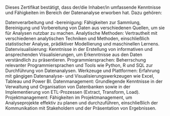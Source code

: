 Dieses Zertifikat bestätigt, dass der/die Inhaber/in umfassende Kenntnisse und Fähigkeiten im Bereich der Datenanalyse erworben hat. Dazu gehören:

Datenverarbeitung und -bereinigung: Fähigkeiten zur Sammlung, Bereinigung und Vorbereitung von Daten aus verschiedenen Quellen, um sie für Analysen nutzbar zu machen.
Analytische Methoden: Vertrautheit mit verschiedenen analytischen Techniken und Methoden, einschließlich statistischer Analyse, prädiktiver Modellierung und maschinellen Lernens.
Datenvisualisierung: Kenntnisse in der Erstellung von informativen und ansprechenden Visualisierungen, um Erkenntnisse aus den Daten verständlich zu präsentieren.
Programmiersprachen: Beherrschung relevanter Programmiersprachen und Tools wie Python, R und SQL zur Durchführung von Datenanalysen.
Werkzeuge und Plattformen: Erfahrung mit gängigen Datenanalyse- und Visualisierungswerkzeugen wie Excel, Tableau und Power BI.
Datenmanagement: Grundlegende Kenntnisse in der Verwaltung und Organisation von Datenbanken sowie in der Implementierung von ETL-Prozessen (Extract, Transform, Load).
Projektmanagement: Fähigkeiten im Projektmanagement, um Analyseprojekte effektiv zu planen und durchzuführen, einschließlich der Kommunikation mit Stakeholdern und der Präsentation von Ergebnissen.
